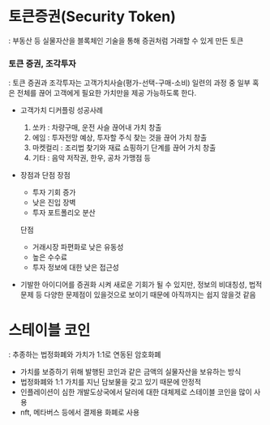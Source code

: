 # 토큰증권(Security Token)
: 부동산 등 실물자산을 블록체인 기술을 통해 증권처럼 거래할 수 있게 만든 토큰

### 토큰 증권, 조각투자
: 토큰 증권과 조각투자는 고객가치사슬(평가-선택-구매-소비) 일련의 과정 중
  일부 혹은 전체를 끊어 고객에게 필요한 가치만을 제공 가능하도록 한다.

- 고객가치 디커플링 성공사례
	1. 쏘카 : 차량구매, 운전 사슬 끊어내 가치 창출
	2. 에임 : 투자전망 예상, 투자할 주식 찾는 것을 끊어 가치 창출
	3. 마켓컬리 : 조리법 찾기와 재료 쇼핑하기 단계를 끊어 가치 창출
	4. 기타 : 음악 저작권, 한우, 공차 가맹점 등

- 장점과 단점
	장점
	- 투자 기회 증가
	- 낮은 진입 장벽
	- 투자 포트폴리오 분산

	단점
	- 거래시장 파편화로 낮은 유동성
	- 높은 수수료
	- 투자 정보에 대한 낮은 접근성

- 기발한 아이디어를 증권화 시켜 새로운 기회가 될 수 있지만,
정보의 비대칭성, 법적문제 등 다양한 문제점이 있을것으로 보이기
때문에 아직까지는 쉽지 않을것 같음


# 스테이블 코인
: 추종하는 법정화폐와 가치가 1:1로 연동된 암호화폐

- 가치를 보증하기 위해 발행된 코인과 같은 금액의 실물자산을 보유하는 방식
- 법정화폐와 1:1 가치를 지닌 담보물을 갖고 있기 때문에 안정적
- 인플레이션이 심한 개발도상국에서 달러에 대한 대체제로 스테이블 코인을 많이 사용
- nft, 메타버스 등에서 결제용 화폐로 사용

